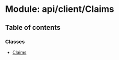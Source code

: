 # Module: api/client/Claims

## Table of contents

### Classes

- [Claims](../wiki/api.client.Claims.Claims)

